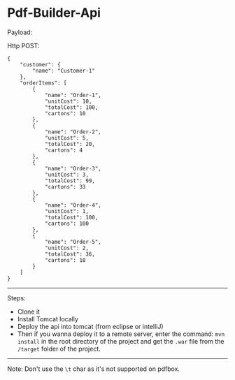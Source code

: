 # Pdf-Builder-Api

Payload: 

Http POST:
```
{
	"customer": {
		"name": "Customer-1"
	}, 
	"orderItems": [
		{
			"name": "Order-1", 
			"unitCost": 10, 
			"totalCost": 100, 
			"cartons": 10
		}, 
		{
			"name": "Order-2", 
			"unitCost": 5, 
			"totalCost": 20, 
			"cartons": 4
		},
		{
			"name": "Order-3", 
			"unitCost": 3, 
			"totalCost": 99, 
			"cartons": 33
		},
		{
			"name": "Order-4", 
			"unitCost": 1, 
			"totalCost": 100, 
			"cartons": 100
		},
		{
			"name": "Order-5", 
			"unitCost": 2, 
			"totalCost": 36, 
			"cartons": 18
		}
	]
}
```

--------

Steps: 
- Clone it
- Install Tomcat locally 
- Deploy the api into tomcat (from eclipse or intelliJ) 
- Then if you wanna deploy it to a remote server, enter the command: `mvn install` in the root directory of the project and get the `.war` file from the `/target` folder of the project.

---------

Note:
Don't use the `\t` char as it's not supported on pdfbox.
